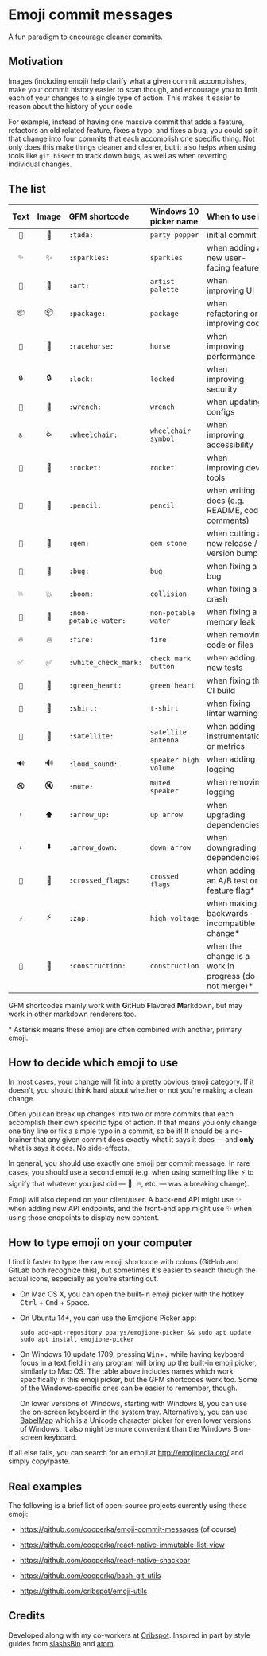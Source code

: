 # Emoji commit messages

A fun paradigm to encourage cleaner commits.

## Motivation

Images (including emoji) help clarify what a given commit accomplishes,
make your commit history easier to scan though, and encourage you
to limit each of your changes to a single type of action.
This makes it easier to reason about the history of your code.

For example, instead of having one massive commit that adds a feature,
refactors an old related feature, fixes a typo, and fixes a bug,
you could split that change into four commits that each accomplish
one specific thing. Not only does this make things cleaner and clearer,
but it also helps when using tools like `git bisect` to track down bugs,
as well as when reverting individual changes.

## The list

| Text | Image | GFM shortcode | Windows 10 picker name | When to use it |
|:--:|:-----:|:--------- |:-------------- |:-------------- |
| `🎉` | :tada: | `:tada:` | `party popper` | initial commit |
| `✨` | :sparkles: | `:sparkles:` | `sparkles` | when adding a new user-facing feature |
| `🎨` | :art: | `:art:` | `artist palette` | when improving UI |
| `📦` | :package: | `:package:` | `package` | when refactoring or improving code |
| `🐎` | :racehorse: | `:racehorse:` | `horse` | when improving performance |
| `🔒` | :lock: | `:lock:` | `locked` | when improving security |
| `🔧` | :wrench: | `:wrench:` | `wrench` | when updating configs |
| `♿` | :wheelchair: | `:wheelchair:` | `wheelchair symbol` |  when improving accessibility |
| `🚀` | :rocket: | `:rocket:` | `rocket` | when improving dev tools |
| `📝` | :pencil: | `:pencil:` | `pencil` | when writing docs (e.g. README, code comments) |
| `💎` | :gem: | `:gem:` | `gem stone` | when cutting a new release / version bump |
| `🐛` | :bug: | `:bug:` | `bug` | when fixing a bug |
| `💥` | :boom: | `:boom:` | `collision` | when fixing a crash |
| `🚱` | :non-potable_water: | `:non-potable_water:` | `non-potable water` | when fixing a memory leak |
| `🔥` | :fire: | `:fire:` | `fire` | when removing code or files |
| `✅` | :white_check_mark: | `:white_check_mark:` | `check mark button` | when adding new tests |
| `💚` | :green_heart: | `:green_heart:` | `green heart` | when fixing the CI build |
| `👕` | :shirt: | `:shirt:` | `t-shirt` | when fixing linter warnings |
| `📡` | :satellite: | `:satellite:` | `satellite antenna` | when adding instrumentation or metrics |
| `🔊` | :loud_sound: | `:loud_sound:` | `speaker high volume` | when adding logging |
| `🔇` | :mute: | `:mute:` | `muted speaker` | when removing logging |
| `⬆` | :arrow_up: | `:arrow_up:` | `up arrow` | when upgrading dependencies |
| `⬇` | :arrow_down: | `:arrow_down:` | `down arrow` | when downgrading dependencies |
| `🎌` | :crossed_flags: | `:crossed_flags:` | `crossed flags` | when adding an A/B test or feature flag* |
| `⚡` | :zap: | `:zap:` | `high voltage` | when making a backwards-incompatible change* |
| `🚧` | :construction: | `:construction:` | `construction` | when the change is a work in progress (do not merge)* |

GFM shortcodes mainly work with **G**itHub **F**lavored **M**arkdown, but may work in other markdown renderers too.

\* Asterisk means these emoji are often combined with another, primary emoji.

## How to decide which emoji to use

In most cases, your change will fit into a pretty obvious emoji category. If it doesn't, you should think hard about whether or not you're making a clean change.

Often you can break up changes into two or more commits that each accomplish their own specific type of action. If that means you only change one tiny line or fix a simple typo in a commit, so be it! It should be a no-brainer that any given commit does exactly what it says it does — and **only** what is says it does. No side-effects.

In general, you should use exactly one emoji per commit message. In rare cases, you should use a second emoji (e.g. when using something like :zap: to signify that whatever you just did — :bug:, :fire:, etc. — was a breaking change).

Emoji will also depend on your client/user. A back-end API might use :sparkles: when adding new API endpoints, and the front-end app might use :sparkles: when using those endpoints to display new content.

## How to type emoji on your computer

I find it faster to type the raw emoji shortcode with colons (GitHub and GitLab both recognize this), but sometimes it's easier to search through the actual icons, especially as you're starting out.

- On Mac OS X, you can open the built-in emoji picker with the hotkey <kbd>Ctrl</kbd> + <kbd>Cmd</kbd> + <kbd>Space</kbd>.

- On Ubuntu 14+, you can use the Emojione Picker app:

    ```console
    sudo add-apt-repository ppa:ys/emojione-picker && sudo apt update
    sudo apt install emojione-picker
    ```

- On Windows 10 update 1709, pressing <kbd>Win</kbd>+<kbd>.</kbd> while having keyboard focus in a text field in any program will bring up the built-in emoji picker, similarly to Mac OS. The table above includes names which work specifically in this emoji picker, but the GFM shortcodes work too. Some of the Windows-specific ones can be easier to remember, though.

  On lower versions of Windows, starting with Windows 8, you can use the on-screen keyboard in the system tray. Alternatively, you can use [BabelMap] which is a Unicode character picker for even lower versions of Windows. It also might be more convenient than the Windows 8 on-screen keyboard.

If all else fails, you can search for an emoji at <http://emojipedia.org/> and simply copy/paste.

## Real examples

The following is a brief list of open-source projects currently using these emoji:

- https://github.com/cooperka/emoji-commit-messages (of course)

- https://github.com/cooperka/react-native-immutable-list-view

- https://github.com/cooperka/react-native-snackbar

- https://github.com/cooperka/bash-git-utils

- https://github.com/cribspot/emoji-utils

## Credits

Developed along with my co-workers at [Cribspot](https://www.cribspot.com/). Inspired in part by style guides from [slashsBin](https://github.com/slashsBin/styleguide-git-commit-message#suggested-emojis) and [atom](https://github.com/atom/atom/blob/master/CONTRIBUTING.md#git-commit-messages).

[BabelMap]: https://www.babelstone.co.uk/Software/BabelMap.html
